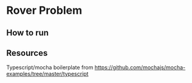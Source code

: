 # Rover Problem
## How to run


## Resources

Typescript/mocha boilerplate from https://github.com/mochajs/mocha-examples/tree/master/typescript
